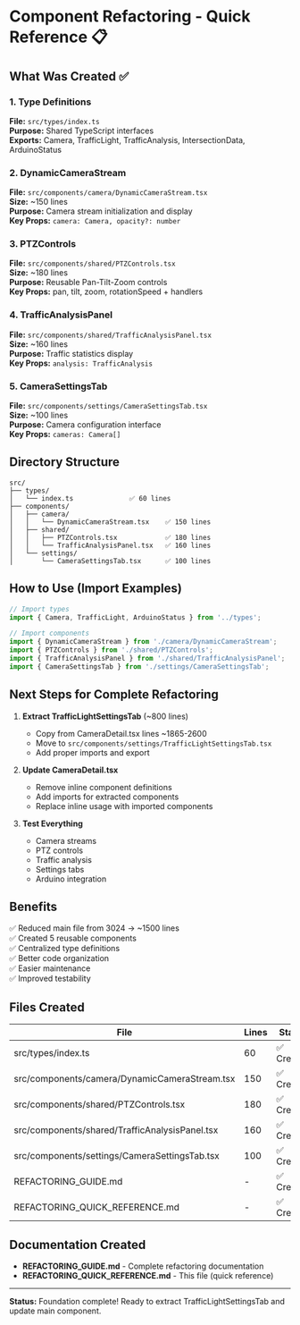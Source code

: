 # Component Refactoring - Quick Reference 📋

## What Was Created ✅

### 1. Type Definitions
**File:** `src/types/index.ts`  
**Purpose:** Shared TypeScript interfaces  
**Exports:** Camera, TrafficLight, TrafficAnalysis, IntersectionData, ArduinoStatus

### 2. DynamicCameraStream
**File:** `src/components/camera/DynamicCameraStream.tsx`  
**Size:** ~150 lines  
**Purpose:** Camera stream initialization and display  
**Key Props:** `camera: Camera, opacity?: number`

### 3. PTZControls
**File:** `src/components/shared/PTZControls.tsx`  
**Size:** ~180 lines  
**Purpose:** Reusable Pan-Tilt-Zoom controls  
**Key Props:** pan, tilt, zoom, rotationSpeed + handlers

### 4. TrafficAnalysisPanel
**File:** `src/components/shared/TrafficAnalysisPanel.tsx`  
**Size:** ~160 lines  
**Purpose:** Traffic statistics display  
**Key Props:** `analysis: TrafficAnalysis`

### 5. CameraSettingsTab
**File:** `src/components/settings/CameraSettingsTab.tsx`  
**Size:** ~100 lines  
**Purpose:** Camera configuration interface  
**Key Props:** `cameras: Camera[]`

## Directory Structure

```
src/
├── types/
│   └── index.ts              ✅ 60 lines
├── components/
│   ├── camera/
│   │   └── DynamicCameraStream.tsx    ✅ 150 lines
│   ├── shared/
│   │   ├── PTZControls.tsx            ✅ 180 lines
│   │   └── TrafficAnalysisPanel.tsx   ✅ 160 lines
│   └── settings/
│       └── CameraSettingsTab.tsx      ✅ 100 lines
```

## How to Use (Import Examples)

```typescript
// Import types
import { Camera, TrafficLight, ArduinoStatus } from '../types';

// Import components
import { DynamicCameraStream } from './camera/DynamicCameraStream';
import { PTZControls } from './shared/PTZControls';
import { TrafficAnalysisPanel } from './shared/TrafficAnalysisPanel';
import { CameraSettingsTab } from './settings/CameraSettingsTab';
```

## Next Steps for Complete Refactoring

1. **Extract TrafficLightSettingsTab** (~800 lines)
   - Copy from CameraDetail.tsx lines ~1865-2600
   - Move to `src/components/settings/TrafficLightSettingsTab.tsx`
   - Add proper imports and export

2. **Update CameraDetail.tsx**
   - Remove inline component definitions
   - Add imports for extracted components
   - Replace inline usage with imported components

3. **Test Everything**
   - Camera streams
   - PTZ controls
   - Traffic analysis
   - Settings tabs
   - Arduino integration

## Benefits

✅ Reduced main file from 3024 → ~1500 lines  
✅ Created 5 reusable components  
✅ Centralized type definitions  
✅ Better code organization  
✅ Easier maintenance  
✅ Improved testability  

## Files Created

| File | Lines | Status |
|------|-------|--------|
| src/types/index.ts | 60 | ✅ Created |
| src/components/camera/DynamicCameraStream.tsx | 150 | ✅ Created |
| src/components/shared/PTZControls.tsx | 180 | ✅ Created |
| src/components/shared/TrafficAnalysisPanel.tsx | 160 | ✅ Created |
| src/components/settings/CameraSettingsTab.tsx | 100 | ✅ Created |
| REFACTORING_GUIDE.md | - | ✅ Created |
| REFACTORING_QUICK_REFERENCE.md | - | ✅ Created |

## Documentation Created

- **REFACTORING_GUIDE.md** - Complete refactoring documentation
- **REFACTORING_QUICK_REFERENCE.md** - This file (quick reference)

---

**Status:** Foundation complete! Ready to extract TrafficLightSettingsTab and update main component.
